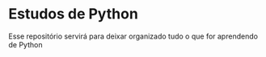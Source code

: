 # Estudos de Python
Esse repositório servirá para deixar organizado tudo o que for aprendendo de Python
